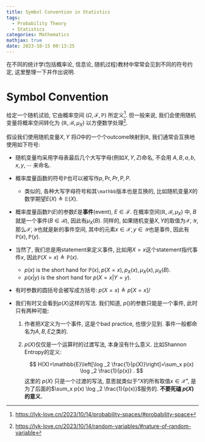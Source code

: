 ```yaml
---
title: Symbol Convention in Statistics
tags:
  - Probability Theory
  - Statistics
categories: Mathematics
mathjax: true
date: 2023-10-15 00:13:25
---
```





在不同的统计学(包括概率论, 信息论, 随机过程)教材中常常会见到不同的符号约定, 这里整理一下并作出说明.

<!--more-->

# Symbol Convention

给定一个随机试验, 它由概率空间 $(\Omega, \mathcal{F}, \mathbb{P})$ 所定义[^1]. 但一般来说, 我们会使用随机变量将概率空间转化为 $\left(\mathbb{R}, \mathcal B, \mu_X\right)$ 以方便数学处理[^2].

假设我们使用随机变量$X, Y$ 将$\Omega$中的一个个outcome映射到$\mathbb R$, 我们通常会互换地使用如下符号:

* 随机变量均采用字母表最后几个大写字母(例如$X, Y, Z$)命名, 不会用 $A, B, a, b, x, y, \cdots$ 来命名.

* 概率度量函数的符号$\mathbb P$也可以被写作$p, \text{Pr}, Pr, \text{P}, P$.

  * 类似的, 各种大写字母符号和其`\mathbb`版本也是互换的, 比如随机变量$X$的数学期望$E(X) \triangleq \mathbb E(X)$.

* 概率度量函数$\mathbb P(E)$的参数$E$是**事件**(event), $E \in \mathcal F$. 在概率空间$\left(\mathbb{R}, \mathcal B, \mu_X\right)$ 中, $B$ 就是一个事件($B \in \mathcal B$), 因此有$\mu_X(B)$. 同样的, 如果随机变量$X, Y$的取值为$\mathcal X, \mathcal Y$, 那么$\mathcal X, \mathcal Y$也就是新的事件空间, 其中的元素$x \in \mathcal X, y \in \mathcal Y$也是事件, 因此有$\mathbb P(x), \mathbb P(y)$. 

* 当然了, 我们总是用statement来定义事件, 比如用$X=x$这个statement指代事件$x$, 因此$\mathbb P(X=x) \triangleq \mathbb P(x)$.

  * $p(x)$ is the short hand for $\mathbb P(x), p(X = x), p_X(x), \mu_X(x), \mu_X(B)$.
  * $p(x|y)$ is the short hand for $p(X = x|Y = y)$.

* 有时参数的圆括号会被写成方括号: $p(X=x) \triangleq p[X=x]$/

* 我们有时又会看到$p(X)$这样的写法. 我们知道, $p()$的参数只能是一个事件, 此时只有两种可能:

  1. 作者把$X$定义为一个事件, 这是个bad practice, 也很少见到. 事件一般都命名为$A,B,E$之类的.

  2. $p(X)$仅仅是一个运算时的过渡写法, 本身没有什么意义. 比如Shannon Entropy的定义:

     
     $$
     H(X)=\mathbb{E}\left[\log _2 \frac{1}{p(X)}\right]=\sum_x p(x) \log _2 \frac{1}{p(x)} .
     $$
     这里的 $p(X)$ 只是一个过渡的写法, 意思就类似于“$X$的所有取值$x \in \mathcal X$”, 是为了后面的$\sum_x p(x) \log _2 \frac{1}{p(x)}$服务的. **不要死磕 $p(X)$ 的意义.**



[^1]: https://lyk-love.cn/2023/10/14/probability-spaces/#probability-space
[^2]: https://lyk-love.cn/2023/10/14/random-variables/#nature-of-random-variable
